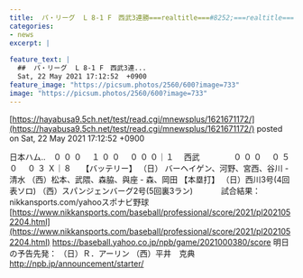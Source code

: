 ```yaml
---
title:  パ・リーグ  L 8-1 F　西武3連勝===realtitle===#8252;===realtitle===#65038;松本航7回1失点9K、山川3号HR  日本ハムバーヘイゲン5回途中5失点  
categories:
- news
excerpt: |
  
feature_text: |
  ##  パ・リーグ  L 8-1 F　西武3連...
  Sat, 22 May 2021 17:12:52  +0900
feature_image: "https://picsum.photos/2560/600?image=733"
image: "https://picsum.photos/2560/600?image=733"
---
```


[https://hayabusa9.5ch.net/test/read.cgi/mnewsplus/1621671172/](https://hayabusa9.5ch.net/test/read.cgi/mnewsplus/1621671172/)
posted on Sat, 22 May 2021 17:12:52  +0900

<!--more-->

日本ハム..　０ ０ ０　 １ ０ ０　 ０ ０ ０｜１　 西武 　　　　０ ０ ０　 ０ ５ ０　 ０ ３ Ｘ｜８　 【バッテリー】 （日） バーヘイゲン、河野、宮西、谷川 - 清水 （西）松本、武隈、森脇、與座 - 森、岡田 【本塁打】 （日）西川3号(4回表ソロ) （西）スパンジェンバーグ2号(5回裏3ラン) 　　　 試合結果：nikkansports.com/yahooスポナビ野球 [https://www.nikkansports.com/baseball/professional/score/2021/pl2021052204.html](https://www.nikkansports.com/baseball/professional/score/2021/pl2021052204.html) https://baseball.yahoo.co.jp/npb/game/2021000380/score 明日の予告先発： （日）Ｒ．アーリン （西）平井　克典 http://npb.jp/announcement/starter/
